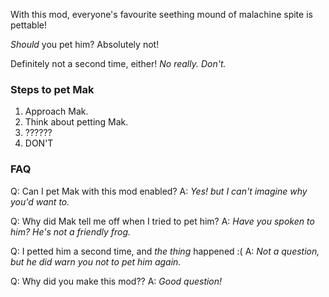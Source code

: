 With this mod, everyone's favourite seething mound of malachine spite is pettable!

_Should_ you pet him? Absolutely not!

Definitely not a second time, either! _No really. Don't._

### Steps to pet Mak
1. Approach Mak.
2. Think about petting Mak.
3. ??????
4. DON'T

### FAQ

Q: Can I pet Mak with this mod enabled?
A: _Yes! but I can't imagine why you'd want to._

Q: Why did Mak tell me off when I tried to pet him?
A: _Have you spoken to him? He's not a friendly frog._

Q: I petted him a second time, and _the thing_ happened :(
A: _Not a question, but he did warn you not to pet him again._

Q: Why did you make this mod??
A: _Good question!_